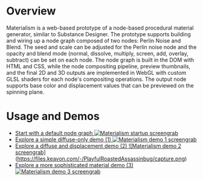 # Overview
Materialism is a web-based prototype of a node-based procedural material generator, similar to Substance Designer. The prototype supports building and wiring up a node graph composed of two nodes: Perlin Noise and Blend. The seed and scale can be adjusted for the Perlin noise node and the opacity and blend mode (normal, dissolve, multiply, screen, add, overlay, subtract) can be set on each node. The node graph is built in the DOM with HTML and CSS, while the node compositing pipeline, preview thumbnails, and the final 2D and 3D outputs are implemented in WebGL with custom GLSL shaders for each node's compositing operations. The output node supports base color and displacement values that can be previewed on the spinning plane.

# Usage and Demos

* [Start with a default node graph  ![Materialism startup screengrab](https://files.keavon.com/-/BarePerkyBlackbuck/capture.png)](https://keavon.github.io/Materialism/)
* [Explore a simple diffuse-only demo (1)  ![Materialism demo 1 screengrab](https://files.keavon.com/-/MaleOldlaceFulmar/capture.png)](https://keavon.github.io/Materialism/#demo1)
* [Explore a diffuse and displacement demo (2)  ![Materialism demo 2 screengrab]](https://keavon.github.io/Materialism/#demo2)(https://files.keavon.com/-/PlayfulRoastedAssassinbug/capture.png)
* [Explore a more sophisticated material demo (3)  ![Materialism demo 3 screengrab](https://files.keavon.com/-/BlondDeeppinkZebratailedlizard/capture.png)](https://keavon.github.io/Materialism/#demo3)
